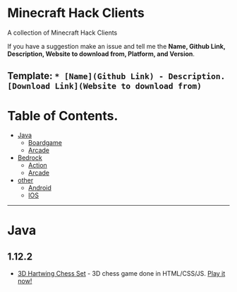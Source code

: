 # Minecraft Hack Clients
A collection of Minecraft Hack Clients

If you have a suggestion make an issue and tell me the **Name, Github Link, Description, Website to download from, Platform, and Version**.


Template: `* [Name](Github Link) - Description. [Download Link](Website to download from)`
-------

# Table of Contents.

- [Java](#user-content-browser-based)
  - [Boardgame](#user-content-boardgame)
  - [Arcade](#user-content-arcade)
- [Bedrock](#user-content-native)
  - [Action](#user-content-action-1)
  - [Arcade](#user-content-arcade-1)
- [other](#user-content-mobile-games)
  - [Android](#user-content-android)
  - [IOS](#user-content-ios)

-------

# Java

## 1.12.2

* [3D Hartwing Chess Set](https://github.com/juliangarnier/3D-Hartwig-chess-set) - 3D chess game done in HTML/CSS/JS. [Play it now!](http://codepen.io/juliangarnier/full/BsIih)

